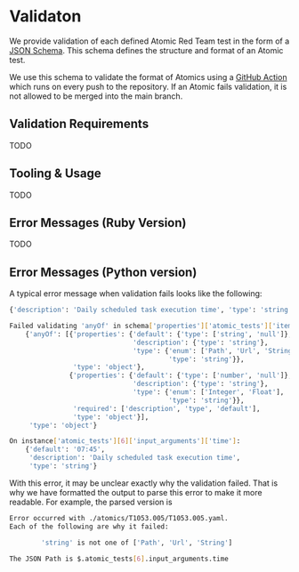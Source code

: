 # Validaton

We provide validation of each defined Atomic Red Team test in the form of a [JSON Schema](https://json-schema.org/). This schema defines the structure and format of an Atomic test.

We use this schema to validate the format of Atomics using a [GitHub Action](.../.github/workflows/validate-schema.yml) which runs on every push to the repository. If an Atomic fails validation, it is not allowed to be merged into the main branch.


## Validation Requirements

TODO

## Tooling & Usage

TODO

## Error Messages (Ruby Version)

TODO

## Error Messages (Python version)

A typical error message when validation fails looks like the following:

```bash
{'description': 'Daily scheduled task execution time', 'type': 'string', 'default': '07:45'} is not valid under any of the given schemas

Failed validating 'anyOf' in schema['properties']['atomic_tests']['items']['properties']['input_arguments']['patternProperties']['^[a-zA-Z0-9]*$']:
    {'anyOf': [{'properties': {'default': {'type': ['string', 'null']},
                               'description': {'type': 'string'},
                               'type': {'enum': ['Path', 'Url', 'String'],
                                        'type': 'string'}},
                'type': 'object'},
               {'properties': {'default': {'type': ['number', 'null']},
                               'description': {'type': 'string'},
                               'type': {'enum': ['Integer', 'Float'],
                                        'type': 'string'}},
                'required': ['description', 'type', 'default'],
                'type': 'object'}],
     'type': 'object'}

On instance['atomic_tests'][6]['input_arguments']['time']:
    {'default': '07:45',
     'description': 'Daily scheduled task execution time',
     'type': 'string'}
```

With this error, it may be unclear exactly why the validation failed. That is why we have formatted the output to parse this error to make it more readable. For example, the parsed version is 

```bash
Error occurred with ./atomics/T1053.005/T1053.005.yaml.
Each of the following are why it failed:

        'string' is not one of ['Path', 'Url', 'String']

The JSON Path is $.atomic_tests[6].input_arguments.time
```

